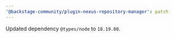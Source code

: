 ```yaml
---
'@backstage-community/plugin-nexus-repository-manager': patch
---
```


Updated dependency `@types/node` to `18.19.80`.
